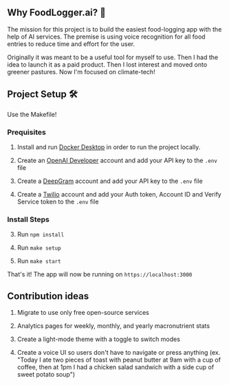 ## Why FoodLogger.ai? 🤔

The mission for this project is to build the easiest food-logging app with the help of AI services. The premise is using voice recognition for all food entries to reduce time and effort for the user. 

Originally it was meant to be a useful tool for myself to use. Then I had the idea to launch it as a paid product. Then I lost interest and moved onto greener pastures. Now I'm focused on climate-tech!

## Project Setup 🛠️

Use the Makefile!

### Prequisites

1. Install and run [Docker Desktop](https://www.docker.com/products/docker-desktop/) in order to run the project locally.

2. Create an [OpenAI Developer](https://platform.openai.com/docs/overview) account and add your API key to the `.env` file

3. Create a [DeepGram](https://deepgram.com/) account and add your API key to the `.env` file

4. Create a [Twilio](https://pages.twilio.com/twilio-brand-sales-namer-1?cq_plac=&cq_net=g&cq_pos=&cq_med=&cq_plt=gp) account and add your Auth token, Account ID and Verify Service token to the `.env` file

### Install Steps

3. Run `npm install`

4. Run `make setup`

5. Run `make start`

That's it! The app will now be running on `https://localhost:3000`

## Contribution ideas

1. Migrate to use only free open-source services

2. Analytics pages for weekly, monthly, and yearly macronutrient stats

3. Create a light-mode theme with a toggle to switch modes

4. Create a voice UI so users don't have to navigate or press anything (ex. "Today I ate two pieces of toast with peanut butter at 9am with a cup of coffee, then at 1pm I had a chicken salad sandwich with a side cup of sweet potato soup")